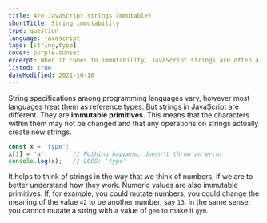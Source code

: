 ```yaml
---
title: Are JavaScript strings immutable?
shortTitle: String immutability
type: question
language: javascript
tags: [string,type]
cover: purple-sunset
excerpt: When it comes to immutability, JavaScript strings are often a source of confusion. Yet they're not as complicated as you might expect.
listed: true
dateModified: 2021-10-10
---
```


String specifications among programming languages vary, however most languages treat them as reference types. But strings in JavaScript are different. They are **immutable primitives**. This means that the characters within them may not be changed and that any operations on strings actually create new strings.

```js
const x = 'type';
x[1] = 'a';       // Nothing happens, doesn't throw an error
console.log(x);   // LOGS: 'type'
```

It helps to think of strings in the way that we think of numbers, if we are to better understand how they work. Numeric values are also immutable primitives. If, for example, you could mutate numbers, you could change the meaning of the value `42` to be another number, say `13`. In the same sense, you cannot mutate a string with a value of `gem` to make it `gym`.
